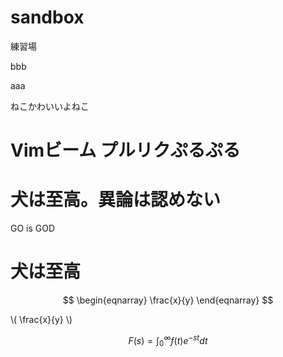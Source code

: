 sandbox
=======

練習場

bbb

aaa

ねこかわいいよねこ

Vimビーム
プルリクぷるぷる
=======
犬は至高。異論は認めない
=======

GO is GOD

犬は至高
=======

$$
\begin{eqnarray}
\frac{x}{y}
\end{eqnarray}
$$

\\( \frac{x}{y} \\)

``` math
F(s)=\int_{0}^{\infty}f(t)e^{-st}dt
```
